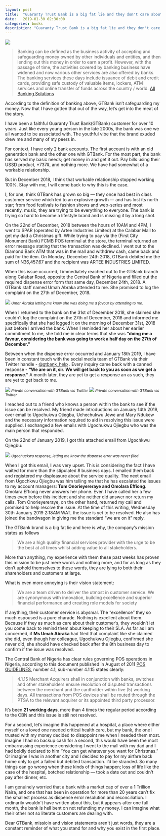 ```yaml
---
layout: post
title:  "Guaranty Trust Bank is a big fat lie and they don't care about you."
date:   2019-01-30 02:30:00
categories: books
description: "Guaranty Trust Bank is a big fat lie and they don't care about you."
---
```

<img src="{{ site.url }}/assets/article_images/gtbank/logo.jpg"/>

> Banking can be defined as the business activity of accepting and safeguarding money owned by other individuals and entities, and then lending out this money in order to earn a profit. However, with the passage of time, the activities covered by banking business have widened and now various other services are also offered by banks.  The banking services these days include issuance of debit and credit cards, providing safe custody of valuable items, lockers, ATM services and online transfer of funds across the country / world.
[All Banking Solutions](http://www.allbankingsolutions.com/banking-tutor/what-is-banking.shtml)

According to the definition of banking above, GTBank isn’t safeguarding my money. Now that I have gotten that out of the way, let’s get into the meat of the story.

I have been a faithful Guaranty Trust Bank(GTBank) customer for over 10 years. Just like every young person in the late 2000s, the bank was one we all wanted to be associated with. The youthful vibe that the brand exuded drew me and many of my peers in. 

For context, I have only 2 bank accounts. The first account is with an old generation bank and the other one with GTBank. For the most part, the bank has served my basic needs; get money in and get it out. Pay bills using their USSD product, *737#, and nothing more. We have had somewhat of a workable relationship.  

But in December 2018, I think that workable relationship stopped working 100%. Stay with me, I will come back to why this is the case. 

I, for one, think GTBank has grown so big &mdash; they once had best in class customer service which led to an explosive growth &mdash; and has lost its north star; from food festivals to fashion shows and web-series and most recently, music, they are trying to be everything to everyone. The bank is trying so hard to become a lifestyle brand and is missing it by a long shot. 

On the 22nd of December, 2018 between the hours of 10AM and 4PM, I went to SPAR (operated by Artee Industries Limited) at the Calabar Mall to get my dad a Christmas gift. While trying to pay via the (First City Monument Bank) FCMB POS terminal at the store, the terminal returned an error message stating that the transaction was declined. I went out to the Diamond Bank ATM that was in the mall and withdrew cash, came back and paid for the item. On Monday, December 24th 2018, GTBank debited me the sum of N36,457.67 and the recipient was ARTEE INDUSTRIES LIMITED.

When this issue occurred, I immediately reached out to the GTBank branch along Calabar Road, opposite the Central Bank of Nigeria and filled out the required dispense error form that same day, December 24th, 2018. A GTBank staff named Umah Abraka attended to me. She promised to log the complaint on the 27th of December, 2018. 

<img src="{{ site.url }}/assets/article_images/gtbank/staff.jpg"/>
<small><em>Umar Abraka letting me know she was doing me a favour by attending to me.</em></small>

When I returned to the bank on the 31st of December 2018, she claimed she couldn't log the complaint on the 27th of December, 2018 and informed me specifically that she had logged it on the morning of December 31st, 2018 just before I arrived the bank. When I reminded her about her earlier commitment to me, she told me in clear terms that she was **“doing me a favour, considering the bank was going to work a half day on the 27th of December.”**

Between when the dispense error occurred and January 18th 2019, I have been in constant touch with the social media team of GTBank via their Twitter handle - [@gtbank_help](https://twitter.com/gtbank_help) . Every inquiry came back with a canned response - **“We are on it, sir. We will get back to you as soon as we get a response.”** A month later, they are yet to get a response an as such, they are yet to get back to me. 

<img src="{{ site.url }}/assets/article_images/gtbank/tweet.jpeg"/>
<small><em>Private conversation with GTBank via Twitter</em></small>

<img src="{{ site.url }}/assets/article_images/gtbank/tweet2.jpeg"/>
<small><em>Private conversation with GTBank via Twitter</em></small>

I reached out to a friend who knows a person within the bank to see if the issue can be resolved. My friend made introductions on January 14th 2019, over email to 
Ugochukwu Ojiegbu, Uchechukwu Jewe and Mary Ndukew and the necessary information required to aid in resolving this issue were supplied. I exchanged a few emails with Ugochukwu Ojiegbu who was the main person that responded. 

On the 22nd of January 2019, I got this attached email from Ugochkwu Ojiegbu:

 
<img src="{{ site.url }}/assets/article_images/gtbank/email.png"/>
<small><em>Ugochuckwu response, letting me know the dispense error was never filed</em></small>

When I got this email, I was very upset. This is considering the fact I have waited for more than the stipulated 8 business days. I emailed them back and registered my displeasure about the service quality. The next email from Ugochkwu Ojiegbu was him telling me that he has escalated the issues to my account managers: **Tom Onorieyereraye and Omolara Effiong**. Omolara Effiong never answers her phone. Ever. I have called her a few times even before this incident and she neither did answer nor return my calls. Tom Onorieyereraye, on the other hand, returned my call and promised to help resolve the issue. At the time of this writing, Wednesday 30th January 2019 2:18AM WAT, the issue is yet to be resolved. He also has joined the bandwagon in giving me the standard “we are on it” reply. 

The GTBank brand is a big fat lie and here is why, the company’s mission states as follows
> We are a high quality financial services provider with the urge to be the best at all times whilst adding value to all stakeholders.

More than anything, my experience with them these past weeks has proven this mission to be just mere words and nothing more, and for as long as they don’t uphold themselves to these words, they are lying to both their shareholders and customers at large.

What is even more annoying is their vision statement: 
> We are a team driven to deliver the utmost in customer service. We are synonymous with innovation, building excellence and superior financial performance and creating role models for society

If anything, their customer service is abysmal. The “excellence” they so much espoused is a pure charade. Nothing is excellent about them. Because if they as much as care about their customer’s, they wouldn’t let you come back to remind them about keeping to their SLA. As far as I am concerned, if **Ms Umah Abraka** had filed that complaint like she claimed she did, even though her colleague, Ugochukwu Ojiegbu, confirmed she never did, she should have checked back after the 8th business day to confirm if the issue was resolved. 


The Central Bank of Nigeria has clear rules governing POS operations in Nigeria, according to this document published in August of 2011 [POS GUIDELINES](https://www.cbn.gov.ng/cashless/POS_GUIDELINES_August2011_FINAL_FINAL%20(2).pdf), number 4.1, sub-number 4.1.15 states clearly:

>4.1.15 Merchant Acquirers shall in conjunction with banks, switches and other stakeholders ensure resolution of disputed transactions between the merchant and the cardholder within five (5) working days. All transactions from POS devices shall be routed through the PTSA to the relevant acquirer or its appointed third party processor.

It’s been **21 working days**, more than 4 times the regular period according to the CBN and this issue is still not resolved. 


For a second, let’s imagine this happened at a hospital, a place where either myself or a loved one needed critical health care, but my bank, the one I trusted with my money decided to disappoint me when I needed them most. Imagine I had no backup cash for a second, this would have been the most embarrassing experience considering I went to the mall with my dad and I had boldly declared to him “You can get whatever you want for Christmas.” Or imagine I was in another city and I decided to pay for my airfare back home only to get a failed but debited transaction. I’d be stranded. So many things can go wrong when these kinds of things happen; loss of life like the case of the hospital, botched relationship &mdash; took a date out and couldn't pay after dinner, etc.

I am genuinely worried that a bank with a market cap of over a 1 Trillion Naira, and one that has been in operation for more than 20 years can’t fix the smallest process as dispense error resolution and reconciliation. I ordinarily wouldn't have written about this, but it appears after one full month, the bank is hell bent on not refunding my money. I can imagine what their other 
not so literate customers are dealing with. 

Dear GTBank, missioin and vision statements aren't just words, they are a constant reminder of what you stand for and why you exist in the first place.